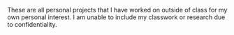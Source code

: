 These are all personal projects that I have worked on outside of class for my own personal interest. I am unable to include my classwork or research due to confidentiality. 
